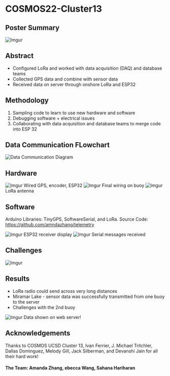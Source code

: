 # COSMOS22-Cluster13

## Poster Summary
![Imgur](https://i.imgur.com/G8A6O0B.png)

## Abstract
- Configured LoRa and worked with data acquisition (DAQ) and database teams
- Collected GPS data and combine with sensor data 
- Received data on server through onshore LoRa and ESP32 

## Methodology 
1. Sampling code to learn to use new hardware and software
2. Debugging software + electrical issues 
3. Collaborating with data acquisition and database teams to merge code into ESP 32

## Data Communication FLowchart
![Data Communication Diagram](https://i.imgur.com/4BixIvQ.png)

## Hardware
![Imgur](https://i.imgur.com/Ll6fNMM.jpg)
Wired GPS, encoder, ESP32
![Imgur](https://i.imgur.com/PJuxaK7.jpg)
Final wiring on buoy
![Imgur](https://i.imgur.com/SKI7DaI.jpg)
LoRa antenna

## Software
Arduino Libraries: TinyGPS, SoftwareSerial, and LoRa.
Source Code: https://github.com/amndazhang/telemetry

![Imgur](https://i.imgur.com/LkMnVEN.jpg)
ESP32 receiver display
![Imgur](https://i.imgur.com/rcfc8lc.png)
Serial messages received

## Challenges
![Imgur](https://i.imgur.com/cRDwAqF.png)

## Results
- LoRa radio could send across very long distances
- Miramar Lake - sensor data was successfully transmitted from one buoy to the server
- Challenges with the 2nd buoy

![Imgur](https://i.imgur.com/oxFCFft.jpg)
Data shown on web server!

## Acknowledgements
Thanks to COSMOS UCSD Cluster 13, Ivan Ferrier, J. Michael Tritchler, Dallas Dominguez, Melody Gill, Jack Silberman, and Devanshi Jain for all their hard work!

#### The Team: Amanda Zhang, ebecca Wang, Sahana Hariharan
